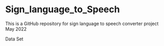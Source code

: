 # Sign_language_to_Speech
This is a GitHub repository for sign language to speech converter project May 2022

Data Set 

